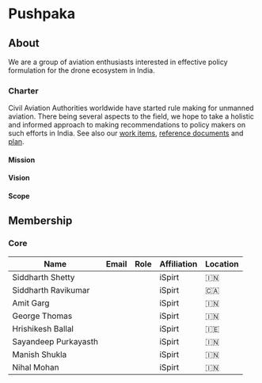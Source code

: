# Pushpaka

## About

We are a group of aviation enthusiasts interested in effective policy formulation for the drone ecosystem in India.

### Charter

Civil Aviation Authorities worldwide have started rule making for unmanned aviation. There being several aspects to the field, we hope to take a holistic and informed approach to making recommendations to policy makers on such efforts in India. See also our [work items](./work-items/), [reference documents](./ref/index.md) and [plan](./work-items/#plan).

####	Mission

####	Vision

####	Scope

## Membership

### Core

| Name                 | Email                                                                                        | Role | Affiliation                      | Location |
| -------------------- | ------------------------------------------------------------                                 | ---- | -------------------------------- | -------- |
| Siddharth Shetty     | [<i class="fa fa-envelope-o"></i>](mailto:siddharth.shetty@ispirt.in)                        |      | iSpirt                           | 🇮🇳     |
| Siddharth Ravikumar  | [<i class="fa fa-envelope-o"></i>](mailto:ravikumar.siddharth@gmail.com)                     |      | iSpirt                           | 🇨🇦     |
| Amit Garg            | [<i class="fa fa-envelope-o"></i>](mailto:studies.amit@gmail.com)                            |      | iSpirt                           | 🇮🇳     |
| George Thomas        | [<i class="fa fa-envelope-o"></i>](mailto:georj13@gmail.com)                                 |      | iSpirt                           | 🇮🇳     |
| Hrishikesh Ballal    | <a href="https://about.openskies.sh/#contact" target="_blank"><i class="fa fa-link"></i></a> |      | iSpirt                           | 🇮🇪     |
| Sayandeep Purkayasth | [<i class="fa fa-envelope-o"></i>](mailto:sayandeep@deepcyan.ai)                             |      | iSpirt                           | 🇮🇳     |
| Manish Shukla        | [<i class="fa fa-envelope-o"></i>](mailto:manish.shukla393@gmail.com)                        |      | iSpirt                           | 🇮🇳     |
| Nihal Mohan          | [<i class="fa fa-envelope-o"></i>](mailto:nihalm@skylarkdrones.com)                          |      | iSpirt                           | 🇮🇳     |
